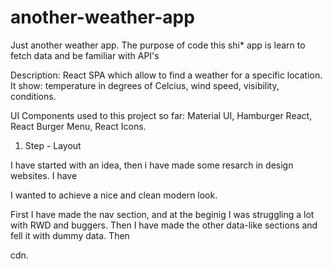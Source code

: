 # another-weather-app

Just another weather app. The purpose of code this shi\* app is learn to fetch data and be familiar with API's

Description: React SPA which allow to find a weather for a specific location. It show: temperature in degrees of Celcius, wind speed, visibility, conditions.

UI Components used to this project so far: Material UI, Hamburger React, React Burger Menu, React Icons.

1. Step - Layout

I have started with an idea, then i have made some resarch in design websites. I have

I wanted to achieve a nice and clean modern look.

First I have made the nav section, and at the beginig I was struggling a lot with RWD and buggers. Then I have made the other data-like sections and fell it with dummy data. Then

cdn.
